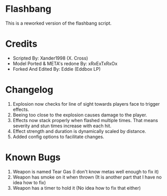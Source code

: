 # Flashbang
This is a reworked version of the flashbang script.

# Credits
* Scripted By: Xander1998 (X. Cross)
* Model Ported & META's redone By: xRxExTxRxOx
* Forked And Edited By: Eddie (Eddbox LP)

# Changelog
1. Explosion now checks for line of sight towards players face to trigger effects.
2. Beeing too close to the explosion causes damage to the player.
3. Effects now stack properly when flashed multiple times. That means severity and stun times increase with each hit.
4. Effect strength and duration is dynamically scaled by distance.
5. Added config options to facilitate changes.

# Known Bugs
1. Weapon is named Tear Gas (I don't know metas well enough to fix it)
2. Weapon has smoke on it when thrown (It is another part that I have no idea how to fix)
3. Weapon has a timer to hold it (No idea how to fix that either)
